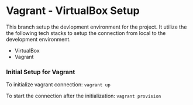 # Vagrant - VirtualBox Setup

This branch setup the devlopment environment for the project. It utilize the the following tech stacks to setup the connection from local to the development environment. 
- VirtualBox
- Vagrant


### Initial Setup for Vagrant 

To initialize vagrant connection: `vagrant up`

To start the connection after the initialization: `vagrant provision`



